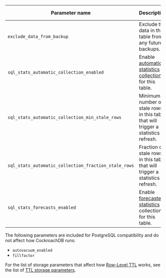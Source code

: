 |                    Parameter name                    |                                                                    Description                                                                    | Data type | Default value |
|------------------------------------------------------|---------------------------------------------------------------------------------------------------------------------------------------------------|-----------|---------------|
| `exclude_data_from_backup`                           | Exclude the data in this table from any future backups.                                                                                           | Boolean   | `false`       |
| `sql_stats_automatic_collection_enabled`             | Enable [automatic statistics collection](cost-based-optimizer.html#enable-and-disable-automatic-statistics-collection-for-tables) for this table. | Boolean   | `true`        |
| `sql_stats_automatic_collection_min_stale_rows`      | Minimum number of stale rows in this table that will trigger a statistics refresh.                                                                | Integer   | 500           |
| `sql_stats_automatic_collection_fraction_stale_rows` | Fraction of stale rows in this table that will trigger a statistics refresh.                                                                      | Float     | 0.2           |
| `sql_stats_forecasts_enabled`                        | Enable [forecasted statistics](show-statistics.html#display-forecasted-statistics) collection for this table.                                     | Boolean   | `true`        |

The following parameters are included for PostgreSQL compatibility and do not affect how CockroachDB runs:

- `autovacuum_enabled`
- `fillfactor`

For the list of storage parameters that affect how [Row-Level TTL](row-level-ttl.html) works, see the list of [TTL storage parameters](row-level-ttl.html#ttl-storage-parameters).